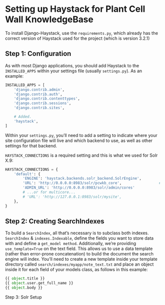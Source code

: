 Setting up Haystack for Plant Cell Wall KnowledgeBase
=====

   To install Django-Haystack, use the `requirements.py`, which already has the correct version of Haystack used for the project (which is version 3.2.1)

Step 1: Configuration
------------

As with most Django applications, you should add Haystack to the `INSTALLED_APPS` within your settings file (usually `settings.py`). As an example:

```python
INSTALLED_APPS = [
    'django.contrib.admin',
    'django.contrib.auth',
    'django.contrib.contenttypes',
    'django.contrib.sessions',
    'django.contrib.sites',

    # Added.
    'haystack',
]
```

Within your `settings.py`, you’ll need to add a setting to indicate where your site configuration file will live and which backend to use, as well as other settings for that backend.

`HAYSTACK_CONNECTIONS` is a required setting and this is what we used for Solr X.9:

```python
HAYSTACK_CONNECTIONS = {
    'default': {
        'ENGINE': 'haystack.backends.solr_backend.SolrEngine',
        'URL': 'http://0.0.0.0:8983/solr/pcwkb_core',                 # Assuming you created a core named 'tester' as described in installing search engines.
        'ADMIN_URL': 'http://0.0.0.0:8983/solr/admin/cores'
        # ...or for multicore...
        # 'URL': 'http://127.0.0.1:8983/solr/mysite',
    },
}
```


Step 2: Creating SearchIndexes
------------

To build a `SearchIndex`, all that’s necessary is to subclass both indexes. `SearchIndex` & `indexes.Indexable`, define the fields you want to store data with and define a `get_model method`. 
Additionally, we’re providing `use_template=True` on the text field. This allows us to use a data template (rather than error-prone concatenation) to build the document the search engine will index. You’ll need to create a new template inside your template directory called `search/indexes/myapp/note_text.txt` and place an object inside it for each field of your models class, as follows in this example:

```python
{{ object.title }}
{{ object.user.get_full_name }}
{{ object.body }}
```

Step 3: Solr Setup

